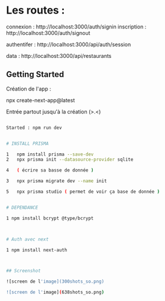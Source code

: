 # Les routes : 

connexion : http://localhost:3000/auth/signin
inscription : http://localhost:3000/auth/signout

authentifer : http://localhost:3000/api/auth/session

data : http://localhost:3000/api/restaurants




## Getting Started

Création de l'app : 

npx create-next-app@latest

Entrée partout jusqu'à la création (>.<)

```bash START

Started : npm run dev


# INSTALL PRISMA

1   npm install prisma --save-dev
2   npx prisma init --datasource-provider sqlite

4   ( écrire sa basse de donnée )

3   npx prisma migrate dev --name init

5   npx prisma studio ( permet de voir ça base de donnée )


# DEPENDANCE

1 npm install bcrypt @type/bcrypt



# Auth avec next

1 npm install next-auth



## Screenshot

![screen de l'image](300shots_so.png)

![screen de l'image](638shots_so.png)